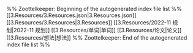 %% Zoottelkeeper: Beginning of the autogenerated index file list  %%
 [[3.Resources/3.Resources.json|3.Resources.json]]
 [[3.Resources/3.Resources|3.Resources]]
 [[3.Resources/2022-11 规划|2022-11 规划]]
 [[3.Resources/单词|单词]]
 [[3.Resources/论文|论文]]
 [[3.Resources/想法|想法]]
%% Zoottelkeeper: End of the autogenerated index file list  %%
